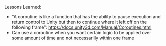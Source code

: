 Lessons Learned:
- "A coroutine is like a function that has the ability to pause execution and return control to Unity but then to continue where it left off on the following frame": https://docs.unity3d.com/Manual/Coroutines.html
- Can use a coroutine when you want certain logic to be applied over some amount of time and not necessarilly within one frame